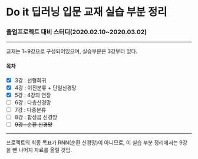 # Do it 딥러닝 입문 교재 실습 부분 정리

### 졸업프로젝트 대비 스터디(2020.02.10~2020.03.02)

----------------

교재는 1~9강으로 구성되어있으며, 실습부분은 3강부터 있다.

#### 목차

- [x] 3강 : 선형회귀
- [x] 4강 : 이진분류 + 단일신경망
- [x] 5강 : 4강의 연장
- [ ] 6강 : 다층신경망
- [ ] 7강 : 다중분류
- [ ] 8강 : 합성곱 신경망
- [ ] ~~9강 : 순환 신경망~~

---------------

프로젝트의 최종 목표가 RNN(순환 신경망)이 아니므로,
이 실습 부분 정리에서는 9강을 뺀 나머지 자료를 올릴 것임.
